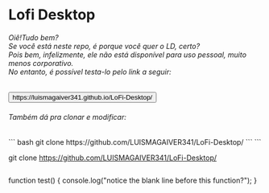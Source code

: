 <h1>Lofi Desktop</h1>
<h6>Oiê!Tudo bem?<br>Se você está neste repo, é porque você quer o LD, certo?<br>Pois bem, infelizmente, ele não está disponível para uso pessoal, muito menos corporativo.<br>No entanto, é possível testa-lo pelo link a seguir:</h6>
<button>
 https://luismagaiver341.github.io/LoFi-Desktop/
</button>
<h6>Também dá pra clonar e modificar:</h6>
``` bash
    git clone https://github.com/LUISMAGAIVER341/LoFi-Desktop/
```
```

git clone https://github.com/LUISMAGAIVER341/LoFi-Desktop/
```
```
function test() {
  console.log("notice the blank line before this function?");
}
```

